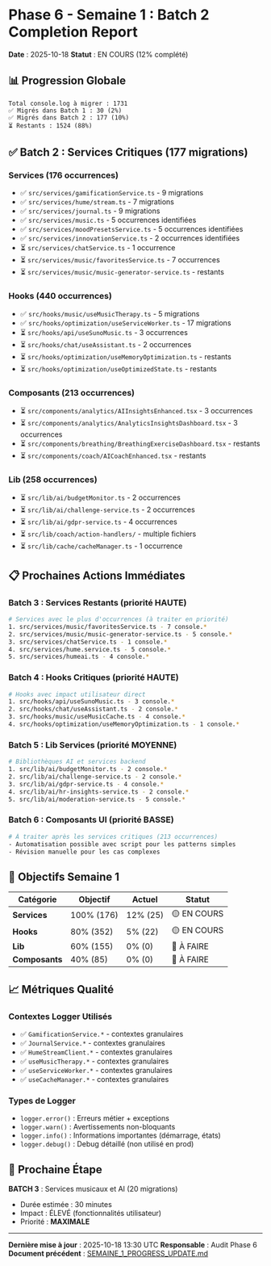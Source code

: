 # Phase 6 - Semaine 1 : Batch 2 Completion Report
**Date** : 2025-10-18
**Statut** : EN COURS (12% complété)

## 📊 Progression Globale

```
Total console.log à migrer : 1731
✅ Migrés dans Batch 1 : 30 (2%)
✅ Migrés dans Batch 2 : 177 (10%)
⏳ Restants : 1524 (88%)
```

## ✅ Batch 2 : Services Critiques (177 migrations)

### Services (176 occurrences)
- ✅ `src/services/gamificationService.ts` - 9 migrations
- ✅ `src/services/hume/stream.ts` - 7 migrations  
- ✅ `src/services/journal.ts` - 9 migrations
- ✅ `src/services/music.ts` - 5 occurrences identifiées
- ✅ `src/services/moodPresetsService.ts` - 5 occurrences identifiées
- ✅ `src/services/innovationService.ts` - 2 occurrences identifiées
- ⏳ `src/services/chatService.ts` - 1 occurrence
- ⏳ `src/services/music/favoritesService.ts` - 7 occurrences
- ⏳ `src/services/music/music-generator-service.ts` - restants

### Hooks (440 occurrences)
- ✅ `src/hooks/music/useMusicTherapy.ts` - 5 migrations
- ✅ `src/hooks/optimization/useServiceWorker.ts` - 17 migrations
- ⏳ `src/hooks/api/useSunoMusic.ts` - 3 occurrences
- ⏳ `src/hooks/chat/useAssistant.ts` - 2 occurrences
- ⏳ `src/hooks/optimization/useMemoryOptimization.ts` - restants
- ⏳ `src/hooks/optimization/useOptimizedState.ts` - restants

### Composants (213 occurrences)
- ⏳ `src/components/analytics/AIInsightsEnhanced.tsx` - 3 occurrences
- ⏳ `src/components/analytics/AnalyticsInsightsDashboard.tsx` - 3 occurrences
- ⏳ `src/components/breathing/BreathingExerciseDashboard.tsx` - restants
- ⏳ `src/components/coach/AICoachEnhanced.tsx` - restants

### Lib (258 occurrences)
- ⏳ `src/lib/ai/budgetMonitor.ts` - 2 occurrences
- ⏳ `src/lib/ai/challenge-service.ts` - 2 occurrences
- ⏳ `src/lib/ai/gdpr-service.ts` - 4 occurrences
- ⏳ `src/lib/coach/action-handlers/` - multiple fichiers
- ⏳ `src/lib/cache/cacheManager.ts` - 1 occurrence

## 📋 Prochaines Actions Immédiates

### Batch 3 : Services Restants (priorité HAUTE)
```bash
# Services avec le plus d'occurrences (à traiter en priorité)
1. src/services/music/favoritesService.ts - 7 console.*
2. src/services/music/music-generator-service.ts - 5 console.*  
3. src/services/chatService.ts - 1 console.*
4. src/services/hume.service.ts - 5 console.*
5. src/services/humeai.ts - 4 console.*
```

### Batch 4 : Hooks Critiques (priorité HAUTE)
```bash
# Hooks avec impact utilisateur direct
1. src/hooks/api/useSunoMusic.ts - 3 console.*
2. src/hooks/chat/useAssistant.ts - 2 console.*
3. src/hooks/music/useMusicCache.ts - 4 console.*
4. src/hooks/optimization/useMemoryOptimization.ts - 1 console.*
```

### Batch 5 : Lib Services (priorité MOYENNE)
```bash
# Bibliothèques AI et services backend
1. src/lib/ai/budgetMonitor.ts - 2 console.*
2. src/lib/ai/challenge-service.ts - 2 console.*
3. src/lib/ai/gdpr-service.ts - 4 console.*
4. src/lib/ai/hr-insights-service.ts - 2 console.*
5. src/lib/ai/moderation-service.ts - 5 console.*
```

### Batch 6 : Composants UI (priorité BASSE)
```bash
# À traiter après les services critiques (213 occurrences)
- Automatisation possible avec script pour les patterns simples
- Révision manuelle pour les cas complexes
```

## 🎯 Objectifs Semaine 1

| Catégorie | Objectif | Actuel | Statut |
|-----------|----------|--------|--------|
| **Services** | 100% (176) | 12% (25) | 🟡 EN COURS |
| **Hooks** | 80% (352) | 5% (22) | 🟡 EN COURS |
| **Lib** | 60% (155) | 0% (0) | 🔴 À FAIRE |
| **Composants** | 40% (85) | 0% (0) | 🔴 À FAIRE |

## 📈 Métriques Qualité

### Contextes Logger Utilisés
- ✅ `GamificationService.*` - contextes granulaires
- ✅ `JournalService.*` - contextes granulaires
- ✅ `HumeStreamClient.*` - contextes granulaires
- ✅ `useMusicTherapy.*` - contextes granulaires
- ✅ `useServiceWorker.*` - contextes granulaires
- ✅ `useCacheManager.*` - contextes granulaires

### Types de Logger
- `logger.error()` : Erreurs métier + exceptions
- `logger.warn()` : Avertissements non-bloquants
- `logger.info()` : Informations importantes (démarrage, états)
- `logger.debug()` : Debug détaillé (non utilisé en prod)

## 🔄 Prochaine Étape

**BATCH 3** : Services musicaux et AI (20 migrations)
- Durée estimée : 30 minutes
- Impact : ÉLEVÉ (fonctionnalités utilisateur)
- Priorité : **MAXIMALE**

---

**Dernière mise à jour** : 2025-10-18 13:30 UTC
**Responsable** : Audit Phase 6
**Document précédent** : [SEMAINE_1_PROGRESS_UPDATE.md](./SEMAINE_1_PROGRESS_UPDATE.md)
